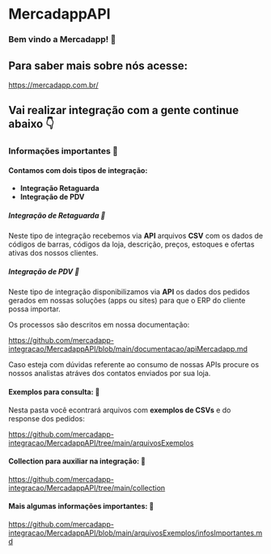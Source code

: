 # MercadappAPI

### Bem vindo a Mercadapp! :orange_book:

## Para saber mais sobre nós acesse:
https://mercadapp.com.br/

## Vai realizar integração com a gente continue abaixo :point_down:

### Informações importantes :red_circle:

#### Contamos com dois tipos de integração: 

- **Integração Retaguarda**
- **Integração de PDV**

##### Integração de Retaguarda :floppy_disk:

Neste tipo de integração recebemos via **API** arquivos **CSV** com os dados de códigos de barras, códigos da loja, descrição, preços, estoques e ofertas ativas dos nossos clientes.

##### Integração de PDV :calling:

Neste tipo de integração disponibilizamos via **API** os dados dos pedidos gerados em nossas soluções (apps ou sites) para que o ERP do cliente possa importar. 

Os processos são descritos em nossa documentação:

https://github.com/mercadapp-integracao/MercadappAPI/blob/main/documentacao/apiMercadapp.md

Caso esteja com dúvidas referente ao consumo de nossas APIs procure os nossos analistas atráves dos contatos enviados por sua loja.

#### Exemplos para consulta: :punch:

Nesta pasta você econtrará arquivos com **exemplos de CSVs** e do response dos pedidos:

https://github.com/mercadapp-integracao/MercadappAPI/tree/main/arquivosExemplos

#### Collection para auxiliar na integração: :handshake:

https://github.com/mercadapp-integracao/MercadappAPI/tree/main/collection

#### Mais algumas informações importantes: :pencil:

https://github.com/mercadapp-integracao/MercadappAPI/blob/main/arquivosExemplos/infosImportantes.md